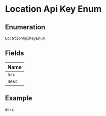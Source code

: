 
# Location Api Key Enum

## Enumeration

`LocationApiKeyEnum`

## Fields

| Name |
|  --- |
| `Asc` |
| `Desc` |

## Example

```
desc
```


